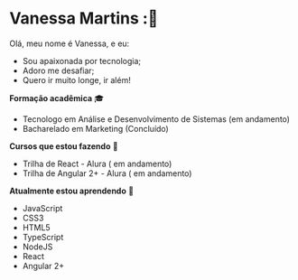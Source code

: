 

<!--
**Neeehmartins/Neeehmartins** is a ✨ _special_ ✨ repository because its `README.md` (this file) appears on your GitHub profile.

Here are some ideas to get you started:

- 🔭 I’m currently working on ...
- 🌱 I’m currently learning ...
- 👯 I’m looking to collaborate on ...
- 🤔 I’m looking for help with ...
- 💬 Ask me about ...
- 📫 How to reach me: ...
- 😄 Pronouns: ...
- ⚡ Fun fact: ...
-->

# Vanessa Martins :🚀 

Olá, meu nome é Vanessa, e eu:


  
  - Sou apaixonada por tecnologia; 
  - Adoro me desafiar; 
  - Quero ir muito longe, ir além!


**Formação acadêmica** 🎓

<ul>
  <li>Tecnologo em Análise e Desenvolvimento de Sistemas (em andamento) </li>
  <li> Bacharelado em Marketing (Concluído) </li>

</ul>


**Cursos que estou fazendo** 📘

<ul>
  <li>Trilha de React - Alura ( em andamento) </li>
  <li> Trilha de Angular 2+ - Alura ( em andamento) </li>
</ul>
<p>
  
**Atualmente estou aprendendo** 💾
  </p>
<ul>
  <li>JavaScript</li>
  <li> CSS3 </li>
  <li> HTML5 </li>   
  <li>TypeScript</li>
  <li> NodeJS </li>
  <li> React  </li>
  <li> Angular 2+ </li>
<ul>


